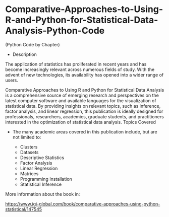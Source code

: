 # Comparative-Approaches-to-Using-R-and-Python-for-Statistical-Data-Analysis-Python-Code

(Python Code by Chapter)

- Description

The application of statistics has proliferated in recent years and has become increasingly relevant across numerous fields of study. With the advent of new technologies, its availability has opened into a wider range of users.

Comparative Approaches to Using R and Python for Statistical Data Analysis is a comprehensive source of emerging research and perspectives on the latest computer software and available languages for the visualization of statistical data. By providing insights on relevant topics, such as inference, factor analysis, and linear regression, this publication is ideally designed for professionals, researchers, academics, graduate students, and practitioners interested in the optimization of statistical data analysis.
Topics Covered

- The many academic areas covered in this publication include, but are not limited to:

    - Clusters
    - Datasets
    - Descriptive Statistics
    - Factor Analysis
    - Linear Regression
    - Matrices
    - Programming Installation
    - Statistical Inference


More information about the book in:

https://www.igi-global.com/book/comparative-approaches-using-python-statistical/147545

